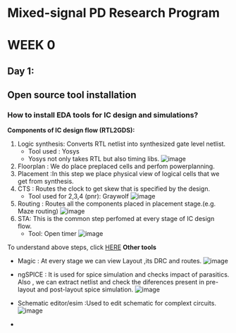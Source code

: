 # Mixed-signal PD Research Program
# WEEK 0
## Day 1: 
## Open source tool installation
### How to install EDA tools for IC design and simulations?

**Components of IC design flow (RTL2GDS):**
1. Logic synthesis: Converts RTL netlist into synthesized gate level netlist.
   - Tool used : Yosys
   - Yosys not only takes RTL but also timing libs.
 ![image](https://user-images.githubusercontent.com/123575472/216769865-836318e9-893e-4fd1-8e8b-342ec6e895a0.png)
2. Floorplan : We do place preplaced cells and perfom powerplanning.
3. Placement :In this step we place physical view of logical cells that we get from synthesis.
4. CTS : Routes the clock to get skew that is specified by the design.
   - Tool used for 2,3,4 (pnr): Graywolf
 ![image](https://user-images.githubusercontent.com/123575472/216771311-f6777699-d090-4cab-9fa0-e539dc5b482f.png)
5. Routing : Routes all the components placed in placement stage.(e.g. Maze routing)
 ![image](https://user-images.githubusercontent.com/123575472/216771643-79112f8a-f938-4566-b91d-c3d77a4e5da7.png)
6. STA: This is the common step perfomed at every stage of IC design flow.
   - Tool: Open timer
 ![image](https://user-images.githubusercontent.com/123575472/216771845-b7c984e6-33b3-465b-81b3-490c37886124.png)
 
 To understand above steps, click [HERE](https://github.com/shakila-12/Physical-design-workshop-using-openlane)
 **Other tools**
 - Magic : At every stage we can view Layout ,its DRC and routes.
  ![image](https://user-images.githubusercontent.com/123575472/216772470-9a139254-48ed-4af1-992b-e50370f2ef06.png)
   
 - ngSPICE : It is used for spice simulation and checks impact of parasitics. Also , we can extract netlist and check the diferences present in pre-layout and post-layout spice simulation.
  ![image](https://user-images.githubusercontent.com/123575472/216772791-deff5888-0045-4d0a-b1ac-18be94e07d0a.png)
  
 - Schematic editor/esim :Used to edit schematic for complext circuits.
  ![image](https://user-images.githubusercontent.com/123575472/216772868-a4e31003-44ca-4061-b91b-bd6919c0432f.png)

 - 
